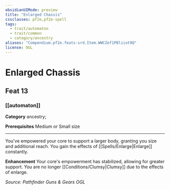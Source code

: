 ```yaml
---
obsidianUIMode: preview
title: "Enlarged Chassis"
cssclasses: pf2e,pf2e-spell
tags:
  - trait/automaton
  - trait/common
  - category/ancestry
aliases: "Compendium.pf2e.feats-srd.Item.WWCZef1PBliiot9Q"
license: OGL
---
```

# Enlarged Chassis
## Feat 13
### [[automaton]]

**Category** ancestry; 



**Prerequisites** Medium or Small size
* * *
You've empowered your core to support a larger body, granting you size and additional reach. You gain the effects of [[Spells/Enlarge|Enlarge]] constantly.

**Enhancement** Your core's empowerment has stabilized, allowing for greater support. You are no longer [[Conditions/Clumsy|Clumsy]] due to the effects of enlarge.

*Source: Pathfinder Guns & Gears*
*OGL*